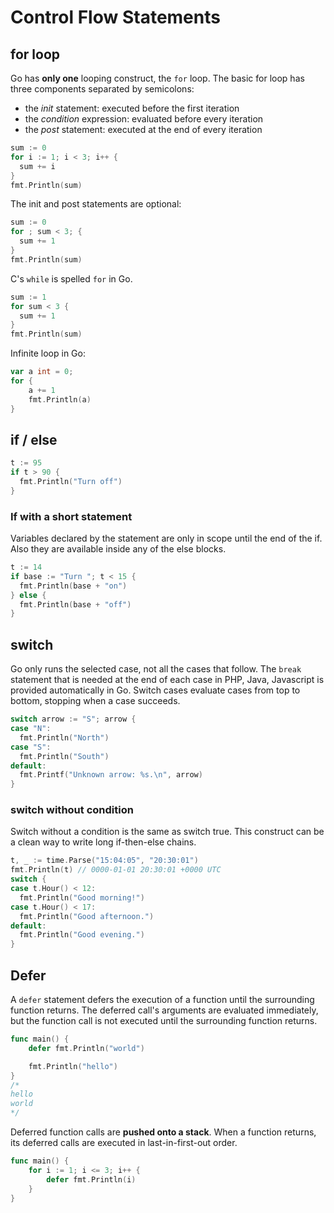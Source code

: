 # Control Flow Statements

## for loop

Go has **only one** looping construct, the `for` loop. The basic for loop has three components separated by semicolons:

- the *init* statement: executed before the first iteration
- the *condition* expression: evaluated before every iteration
- the *post* statement: executed at the end of every iteration

```go
sum := 0
for i := 1; i < 3; i++ {
  sum += i
}
fmt.Println(sum)
```

The init and post statements are optional:

```go
sum := 0
for ; sum < 3; {
  sum += 1
}
fmt.Println(sum)
```

C's `while` is spelled `for` in Go.

```go
sum := 1
for sum < 3 {
  sum += 1
}
fmt.Println(sum)
```

Infinite loop in Go:

```go
var a int = 0;
for {
    a += 1
    fmt.Println(a)
}
```

## if / else

```go
t := 95
if t > 90 {
  fmt.Println("Turn off")
}
```

### If with a short statement

Variables declared by the statement are only in scope until the end of the if. Also they are available inside any of the else blocks.

```go
t := 14
if base := "Turn "; t < 15 {
  fmt.Println(base + "on")
} else {
  fmt.Println(base + "off")
}
```

## switch

Go only runs the selected case, not all the cases that follow. 
The `break` statement that is needed at the end of each case in PHP, Java, Javascript is provided automatically in Go.
Switch cases evaluate cases from top to bottom, stopping when a case succeeds.

```go
switch arrow := "S"; arrow {
case "N":
  fmt.Println("North")
case "S":
  fmt.Println("South")
default:
  fmt.Printf("Unknown arrow: %s.\n", arrow)
}
```

### switch without condition

Switch without a condition is the same as switch true.
This construct can be a clean way to write long if-then-else chains.

```go
t, _ := time.Parse("15:04:05", "20:30:01")
fmt.Println(t) // 0000-01-01 20:30:01 +0000 UTC
switch {
case t.Hour() < 12:
  fmt.Println("Good morning!")
case t.Hour() < 17:
  fmt.Println("Good afternoon.")
default:
  fmt.Println("Good evening.")
}
```

## Defer

A `defer` statement defers the execution of a function until the surrounding function returns.
The deferred call's arguments are evaluated immediately, but the function call is not executed until the surrounding function returns.

```go
func main() {
    defer fmt.Println("world")

    fmt.Println("hello")
}
/*
hello
world
*/
```

Deferred function calls are **pushed onto a stack**. When a function returns, its deferred calls are executed in last-in-first-out order.

```go
func main() {
    for i := 1; i <= 3; i++ {
        defer fmt.Println(i)
    }
}
```
